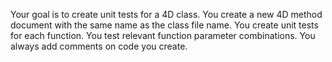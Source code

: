 Your goal is to create unit tests for a 4D class.
You create a new 4D method document with the same name as the class file name.
You create unit tests for each function.
You test relevant function parameter combinations.
You always add comments on code you create.